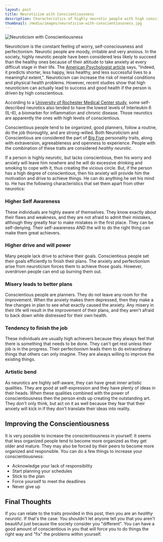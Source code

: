 ```yaml
---
layout: post
title: Neuroticism with Conscientiousness
description: Characteristics of highly neurotic people with high conscientiousness
thumbnail: /media/images/neuroticism-with-conscientiousness.jpg
---
```

![Neuroticism with Conscientiousness]({{baseurl}}/media/images/neuroticism-with-conscientiousness.jpg)

<span class="firstcharacter">N</span>euroticism is the constant feeling of worry, self-consciousness and perfectionism. Neurotic people are moody, irritable and very anxious. In the society, highly neurotic people have been considered less likely to succeed than the healthy ones because of their attitude to take anxiety at every difficult stage in their life.  The [American Psychologist article](http://www.ncbi.nlm.nih.gov/pmc/articles/PMC2792076/) says, "Indeed, it predicts shorter, less happy, less healthy, and less successful lives to a meaningful extent,". Neuroticism can increase the risk of mental conditions and physical health problems. However, recent studies show that high neuroticism can actually lead to success and good health if the person is driven by high conscientious.

According to a [University of Rochester Medical Center study](www.urmc.rochester.edu), some self-described neurotics also tended to have the lowest levels of Interleukin 6 (IL-6), a biomarker for inflammation and chronic disease. Those neurotics are apparently the ones with high levels of conscientious.

Conscientious people tend to be organized, good planners, follow a routine, do the job thoroughly, and are strong-willed. Both Neuroticism and Conscientious are considered the part of [Big Five](http://en.wikipedia.org/wiki/Big_Five_personality_traits) personality traits, along with extraversion, agreeableness and openness to experience. People with the combination of these traits are considered *healthy neurotic*.

If a person is highly neurotic, but lacks conscientious, then his worry and anxiety will leave him nowhere and he will do excessive drinking and smoking to cope with it, thus creating the vicious circle. But, if the person has a high degree of conscientious, then his anxiety will provide him the motivation and drive to achieve things. He can do anything he set his mind to. He has the following characteristics that set them apart from other neurotics:

### Higher Self Awareness

These individuals are highly aware of themselves. They know exactly about their flaws and weakness, and they are not afraid to admit their mistakes, although they greatly fear to make mistakes in the first place. They can be self-denying. Their self-awareness AND the will to do the right thing can make them great achievers.

### Higher drive and will power

Many people lack drive to achieve their goals. Conscientious people set their goals efficiently to finish their plans. The anxiety and perfectionism arise from neuroticism forces them to achieve those goals. However, overdriven people can end up burning them out.

### Misery leads to better plans

Conscientious people are planners. They do not leave any room for the improvement. When the anxiety makes them depressed, then they make a few changes in plan to see what exactly caused the anxiety. Any misery in their life will result in the improvement of their plans, and they aren't afraid to back down while distressed for their own health.

### Tendency to finish the job

These individuals are usually high achievers because they always feel that there is something that needs to be done. They can't get rest unless their job is in the progress. Their perfectionism leads them to do extraordinary things that others can only imagine. They are always willing to improve the existing things.

### Artistic bend

As neurotics are highly self-aware, they can have great inner artistic qualities. They are good at self-expression and they have plenty of ideas in their heads. When these qualities combined with the power of conscientiousness then the person ends up creating the outstanding art. They don't only think, but act on it as well because they fear that their anxiety will kick in if they don't translate their ideas into reality.

## Improving the Conscientiousness

It is very possible to increase the conscientiousness in yourself. It seems that less organized people tend to become more organized as they get older and mature. They may also be forced by their peers to become more organized and responsible. You can do a few things to increase your conscientiousness:

* Acknowledge your lack of responsibility 
* Start planning your schedules
* Stick to the plan
* Force yourself to meet the deadlines
* Never give up

## Final Thoughts

If you can relate to the traits provided in this post, then you are an *healthy neurotic*. If that's the case: You shouldn't let anyone tell you that you aren't beautiful just because the society consider you "different". You can have a good amount of conscientious in you that will force you to do things the right way and "fix" the problems within yourself.
